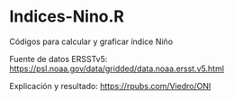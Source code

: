 # Indices-Nino.R
Códigos para calcular y graficar índice Niño

Fuente de datos ERSSTv5: https://psl.noaa.gov/data/gridded/data.noaa.ersst.v5.html

Explicación y resultado: https://rpubs.com/Viedro/ONI
